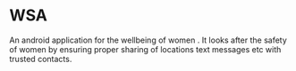 # WSA
An android application for the wellbeing of women . It looks after the safety of women by ensuring proper sharing of locations text messages etc with trusted contacts.
